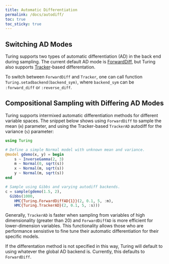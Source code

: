 ```yaml
---
title: Automatic Differentiation
permalink: /docs/autodiff/
toc: true
toc_sticky: true
---
```


## Switching AD Modes

Turing supports two types of automatic differentiation (AD) in the back end during sampling. The current default AD mode is [ForwardDiff](https://github.com/JuliaDiff/ForwardDiff.jl), but Turing also supports [Tracker](https://github.com/FluxML/Tracker.jl)-based differentation.

To switch between `ForwardDiff` and `Tracker`, one can call function `Turing.setadbackend(backend_sym)`, where `backend_sym` can be `:forward_diff` or `:reverse_diff`.

## Compositional Sampling with Differing AD Modes

Turing supports intermixed automatic differentiation methods for different variable spaces. The snippet below shows using `ForwardDiff` to sample the mean (`m`) parameter, and using the Tracker-based `TrackerAD` autodiff for the variance (`s`) parameter:

```julia
using Turing

# Define a simple Normal model with unknown mean and variance.
@model gdemo(x, y) = begin
    s ~ InverseGamma(2, 3)
    m ~ Normal(0, sqrt(s))
    x ~ Normal(m, sqrt(s))
    y ~ Normal(m, sqrt(s))
end

# Sample using Gibbs and varying autodiff backends.
c = sample(gdemo(1.5, 2),
  Gibbs(1000,
    HMC{Turing.ForwardDiffAD{1}}(2, 0.1, 5, :m),
    HMC{Turing.TrackerAD}(2, 0.1, 5, :s)))
```

Generally, `TrackerAD` is faster when sampling from variables of high dimensionality (greater than 20) and `ForwardDiffAD` is more efficient for lower-dimension variables. This functionality allows those who are performance sensistive to fine tune their automatic differentiation for their specific models.

If the differentation method is not specified in this way, Turing will default to using whatever the global AD backend is. Currently, this defaults to `ForwardDiff`.
